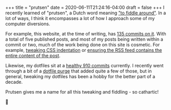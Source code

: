 +++
title = "prutsen"
date = 2020-06-11T21:24:16-04:00
draft = false
+++
I recently learned of "prutsen", a Dutch word meaning ["to fiddle around"](https://en.wiktionary.org/wiki/prutsen).
In a lot of ways, I think it encompasses a lot of how I approach some of my computer diversions.

For example, this website, at the time of writing, has [135 commits on it](https://github.com/svanburen/blog).
With a total of five published posts, and most of my posts being written within a commit or two, much of the work being done on this site is cosmetic.
For example, [tweaking CSS indentation](https://github.com/svanburen/blog/commit/6107cf3e0cbea2313179880abab3fd3050693a12) or [ensuring the RSS feed contains the entire content of the post](https://github.com/svanburen/blog/commit/12330139fc35f3d5289910bc9367b5abee8b5e12).

Likewise, my dotfiles sit at a [healthy 910 commits](https://github.com/svanburen/dotfiles) currently.
I recently went through a bit of a [dotfile purge](/blog/spring-cleaning) that added quite a few of those, but in general, tweaking my dotfiles has been a hobby for the better part of a decade.

Prutsen gives me a name for all this tweaking and fiddling - so cathartic!

💆
